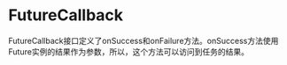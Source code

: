 # FutureCallback
FutureCallback接口定义了onSuccess和onFailure方法。onSuccess方法使用Future实例的结果作为参数，所以，这个方法可以访问到任务的结果。
